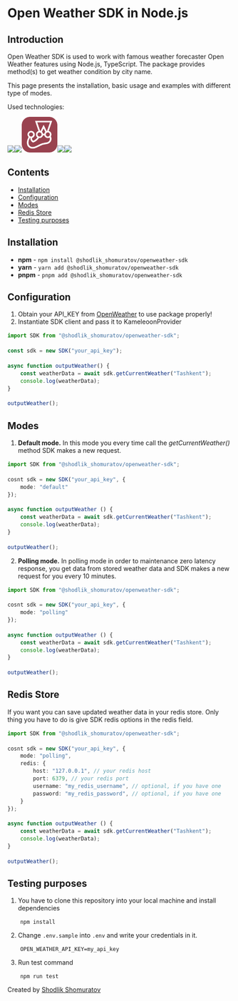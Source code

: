 # Open Weather SDK in Node.js

## Introduction

Open Weather SDK is used to work with famous weather forecaster Open Weather features using Node.js, TypeScript. The package provides method(s) to get weather condition by city name.

This page presents the installation, basic usage and examples with different type of modes.

Used technologies:

<!-- ![node.js](https://w7.pngwing.com/pngs/562/102/png-transparent-nodejs-hd-logo.png) -->

<a href="https://nodejs.org/en"><img src="https://w7.pngwing.com/pngs/562/102/png-transparent-nodejs-hd-logo.png" width="80px"></a><a href="https://www.typescriptlang.org/"><img src="https://cdn.iconscout.com/icon/free/png-256/free-typescript-1174965.png" width="80px"></a><a href="https://jestjs.io/"><img src="https://raw.githubusercontent.com/jpb06/jpb06/master/icons/Jest.svg" width="80px"></a><a href="https://openweathermap.org/"><img src="https://pbs.twimg.com/profile_images/1763208293281894400/5MVDq7In_400x400.jpg" width="80px"></a><a href="https://redis.io/"><img src="https://cdn.icon-icons.com/icons2/2415/PNG/512/redis_original_logo_icon_146368.png" width="80px"></a>

## Contents

-   [Installation](#installation)
-   [Configuration](#configuration)
-   [Modes](#modes)
-   [Redis Store](#redis-store)
-   [Testing purposes](#testing-purposes)

## Installation

-   **npm** - `npm install @shodlik_shomuratov/openweather-sdk`
-   **yarn** - `yarn add @shodlik_shomuratov/openweather-sdk`
-   **pnpm** - `pnpm add @shodlik_shomuratov/openweather-sdk`

## Configuration

1. Obtain your API_KEY from [OpenWeather](https://openweathermap.org/appid) to use package properly!
2. Instantiate SDK client and pass it to KameleoonProvider

```ts
import SDK from "@shodlik_shomuratov/openweather-sdk";

const sdk = new SDK("your_api_key");

async function outputWeather() {
	const weatherData = await sdk.getCurrentWeather("Tashkent");
	console.log(weatherData);
}

outputWeather();
```

## Modes

1. **Default mode.** In this mode you every time call the _getCurrentWeather()_ method SDK makes a new request.

```ts
import SDK from "@shodlik_shomuratov/openweather-sdk";

cosnt sdk = new SDK("your_api_key", {
    mode: "default"
});

async function outputWeather () {
    const weatherData = await sdk.getCurrentWeather("Tashkent");
    console.log(weatherData);
}

outputWeather();
```

2. **Polling mode.** In polling mode in order to maintenance zero latency response, you get data from stored weather data and SDK makes a new request for you every 10 minutes.

```ts
import SDK from "@shodlik_shomuratov/openweather-sdk";

cosnt sdk = new SDK("your_api_key", {
    mode: "polling"
});

async function outputWeather () {
    const weatherData = await sdk.getCurrentWeather("Tashkent");
    console.log(weatherData);
}

outputWeather();
```

## Redis Store

If you want you can save updated weather data in your redis store. Only thing you have to do is give SDK redis options in the redis field.

```ts
import SDK from "@shodlik_shomuratov/openweather-sdk";

cosnt sdk = new SDK("your_api_key", {
    mode: "polling",
    redis: {
        host: "127.0.0.1", // your redis host
        port: 6379, // your redis port
        username: "my_redis_username", // optional, if you have one
        password: "my_redis_password", // optional, if you have one
    }
});

async function outputWeather () {
    const weatherData = await sdk.getCurrentWeather("Tashkent");
    console.log(weatherData);
}

outputWeather();
```

## Testing purposes

1. You have to clone this repository into your local machine and install dependencies

```
    npm install
```

2. Change `.env.sample` into `.env` and write your credentials in it.

```
    OPEN_WEATHER_API_KEY=my_api_key
```

3. Run test command

```
    npm run test
```

Created by [Shodlik Shomuratov](https://www.linkedin.com/in/shodlik-shomuratov/)
